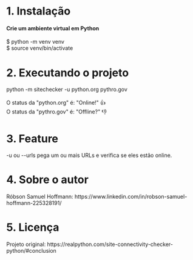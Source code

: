 <h1>1. Instalação </h1>
<h4>Crie um ambiente virtual em Python </h4>
$ python -m venv venv <br />
$ source venv/bin/activate <br />

<h1>2. Executando o projeto</h1> 
python -m sitechecker -u python.org pythro.gov <br /><br />
O status da "python.org" é: "Online!" 👍<br />
O status da "pythro.gov" é: "Offline?" 👎<br />

<h1>3. Feature</h1> 
-u ou --urls pega um ou mais URLs e verifica se eles estão online.

<h1>4. Sobre o autor</h1> 
Róbson Samuel Hoffmann: https://www.linkedin.com/in/robson-samuel-hoffmann-225328191/

<h1>5. Licença</h1>
Projeto original: https://realpython.com/site-connectivity-checker-python/#conclusion
